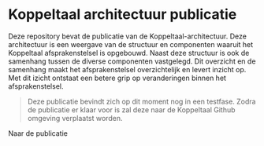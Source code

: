 # Koppeltaal architectuur publicatie
Deze repository bevat de publicatie van de Koppeltaal-architectuur. Deze architectuur is een weergave van de structuur en componenten waaruit het Koppeltaal afsprakenstelsel is opgebouwd. Naast deze structuur is ook de samenhang tussen de diverse componenten vastgelegd. Dit overzicht en de samenhang maakt het afsprakenstelsel overzichtelijk en levert inzicht op. Met dit izicht ontstaat een betere grip op veranderingen binnen het afsprakenstelsel.

> Deze publicatie bevindt zich op dit moment nog in een testfase. Zodra de publicatie er klaar voor is zal deze naar de Koppeltaal Github omgeving verplaatst worden.

Naar de publicatie
